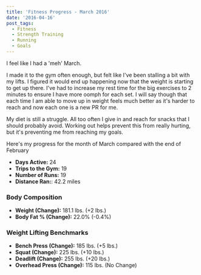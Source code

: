 ```yaml
---
title: 'Fitness Progress - March 2016'
date: '2016-04-16'
post_tags:
  - Fitness
  - Strength Training
  - Running
  - Goals
---
```


I feel like I had a 'meh' March.
<!-- excerpt -->

I made it to the gym often enough, but felt like I've been stalling a bit with my lifts. I figured it would end up happening now that the weight is starting to get up there. I've had to increase my rest time for the big exercises to 2 minutes to ensure I have more oomph for each set. I will say though that each time I am able to move up in weight feels much better as it's harder to reach and now each one is a new PR for me.

My diet is still a struggle. All too often I give in and reach for snacks that I should probably avoid. Working out helps prevent this from really hurting, but it's preventing me from reaching my goals.

Here's my progress for the month of March compared with the end of February

-   **Days Active:** 24
-   **Trips to the Gym:** 19
-   **Number of Runs:** 19
-   **Distance Ran:**: 42.2 miles

### Body Composition

-   **Weight (Change):** 181.1 lbs. (+2 lbs.)
-   **Body Fat % (Change):** 22.0% (-0.4%)

### Weight Lifting Benchmarks

-   **Bench Press (Change):** 185 lbs. (+5 lbs.)
-   **Squat (Change):** 225 lbs. (+10 lbs.)
-   **Deadlift (Change):** 255 lbs. (+20 lbs.)
-   **Overhead Press (Change):** 115 lbs. (No Change)

